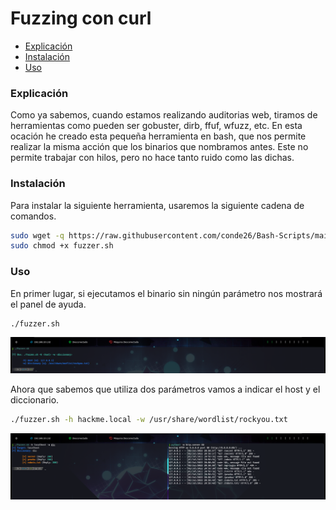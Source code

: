 # Fuzzing con curl 

- [Explicación](#explicación) 
- [Instalación](#instalación)
- [Uso](#uso)  


### Explicación
Como ya sabemos, cuando estamos realizando auditorias web, tiramos de herramientas como pueden ser gobuster, dirb, ffuf, wfuzz, etc. En esta ocación he creado esta pequeña herramienta en bash, que nos permite realizar la misma acción que los binarios que nombramos antes. Este no permite trabajar con hilos, pero no hace tanto ruido como las dichas. 

### Instalación 
Para instalar la siguiente herramienta, usaremos la siguiente cadena de comandos. 
```bash 
sudo wget -q https://raw.githubusercontent.com/conde26/Bash-Scripts/main/Fuzzing/fuzzer.sh -o /usr/bin/fuzzer.sh 
sudo chmod +x fuzzer.sh
```

### Uso 
En primer lugar, si ejecutamos el binario sin ningún parámetro nos mostrará el panel de ayuda. 
```bash 
./fuzzer.sh 
```
![HelpPanel](https://github.com/conde26/Bash-Scripts/blob/main/Fuzzing/images/helpPanel.png)

Ahora que sabemos que utiliza dos parámetros vamos a indicar el host y el diccionario. 
```bash 
./fuzzer.sh -h hackme.local -w /usr/share/wordlist/rockyou.txt
```
![uso](https://github.com/conde26/Bash-Scripts/blob/main/Fuzzing/images/Use.png)


